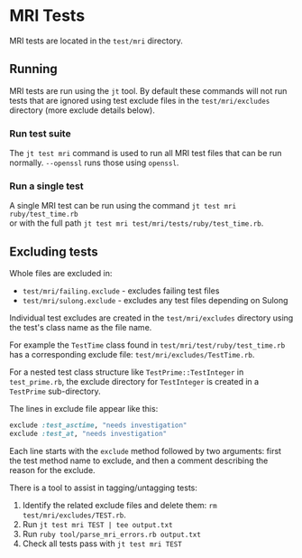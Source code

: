
# MRI Tests

MRI tests are located in the `test/mri` directory.

## Running

MRI tests are run using the `jt` tool. By default these commands will not run
tests that are ignored using test exclude files in the `test/mri/excludes`
directory (more exclude details below).

### Run test suite

The `jt test mri` command is used to run all MRI test files that can be run
normally. `--openssl` runs those using `openssl`.

### Run a single test

A single MRI test can be run using the command `jt test mri ruby/test_time.rb`  
or with the full path `jt test mri test/mri/tests/ruby/test_time.rb`.

## Excluding tests 

Whole files are excluded in:
* `test/mri/failing.exclude` - excludes failing test files 
* `test/mri/sulong.exclude` - excludes any test files depending on Sulong

Individual test excludes are created in the `test/mri/excludes`
directory using the test's class name as the file name.

For example the `TestTime` class found in `test/mri/test/ruby/test_time.rb` has
a corresponding exclude file: `test/mri/excludes/TestTime.rb`.

For a nested test class structure like `TestPrime::TestInteger` in
`test_prime.rb`, the exclude directory for `TestInteger` is created in a
`TestPrime` sub-directory.

The lines in exclude file appear like this:

```ruby
exclude :test_asctime, "needs investigation"
exclude :test_at, "needs investigation"
```

Each line starts with the `exclude` method followed by two arguments: first the
test method name to exclude, and then a comment describing the reason for the
exclude.

There is a tool to assist in tagging/untagging tests:

1. Identify the related exclude files and delete them: `rm test/mri/excludes/TEST.rb`.
2. Run `jt test mri TEST | tee output.txt`
3. Run `ruby tool/parse_mri_errors.rb output.txt`
4. Check all tests pass with `jt test mri TEST`